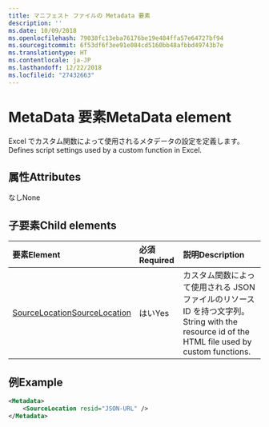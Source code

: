 ```yaml
---
title: マニフェスト ファイルの Metadata 要素
description: ''
ms.date: 10/09/2018
ms.openlocfilehash: 79038fc13eba76176be19e484ffa57e64727bf94
ms.sourcegitcommit: 6f53df6f3ee91e084cd5160bb48afbbd49743b7e
ms.translationtype: HT
ms.contentlocale: ja-JP
ms.lasthandoff: 12/22/2018
ms.locfileid: "27432663"
---
```

# <a name="metadata-element"></a><span data-ttu-id="7a23a-102">MetaData 要素</span><span class="sxs-lookup"><span data-stu-id="7a23a-102">MetaData element</span></span>

<span data-ttu-id="7a23a-103">Excel でカスタム関数によって使用されるメタデータの設定を定義します。</span><span class="sxs-lookup"><span data-stu-id="7a23a-103">Defines script settings used by a custom function in Excel.</span></span>

## <a name="attributes"></a><span data-ttu-id="7a23a-104">属性</span><span class="sxs-lookup"><span data-stu-id="7a23a-104">Attributes</span></span>

<span data-ttu-id="7a23a-105">なし</span><span class="sxs-lookup"><span data-stu-id="7a23a-105">None</span></span>

## <a name="child-elements"></a><span data-ttu-id="7a23a-106">子要素</span><span class="sxs-lookup"><span data-stu-id="7a23a-106">Child elements</span></span>

|  <span data-ttu-id="7a23a-107">要素</span><span class="sxs-lookup"><span data-stu-id="7a23a-107">Element</span></span>  |  <span data-ttu-id="7a23a-108">必須</span><span class="sxs-lookup"><span data-stu-id="7a23a-108">Required</span></span>  |  <span data-ttu-id="7a23a-109">説明</span><span class="sxs-lookup"><span data-stu-id="7a23a-109">Description</span></span>  |
|:-----|:-----|:-----|
|  [<span data-ttu-id="7a23a-110">SourceLocation</span><span class="sxs-lookup"><span data-stu-id="7a23a-110">SourceLocation</span></span>](customfunctionssourcelocation.md)  |  <span data-ttu-id="7a23a-111">はい</span><span class="sxs-lookup"><span data-stu-id="7a23a-111">Yes</span></span>  | <span data-ttu-id="7a23a-112">カスタム関数によって使用される JSON ファイルのリソース ID を持つ文字列。</span><span class="sxs-lookup"><span data-stu-id="7a23a-112">String with the resource id of the HTML file used by custom functions.</span></span> |

## <a name="example"></a><span data-ttu-id="7a23a-113">例</span><span class="sxs-lookup"><span data-stu-id="7a23a-113">Example</span></span>

```xml
<Metadata>
    <SourceLocation resid="JSON-URL" />
</Metadata>
```
